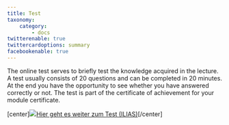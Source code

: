 ```yaml
---
title: Test
taxonomy:
    category:
        - docs
twitterenable: true
twittercardoptions: summary
facebookenable: true
---
```


The online test serves to briefly test the knowledge acquired in the lecture. A test usually consists of 20 questions and can be completed in 20 minutes. At the end you have the opportunity to see whether you have answered correctly or not. The test is part of the certificate of achievement for your module certificate.

[center]<a href="https://ilias.opengeoedu.de/ilias/ilias.php?ref_id=581" markdown="1" target="_blank">![](/images/test.png?resize=200,200)Hier geht es weiter zum Test (ILIAS)</a>[/center]
